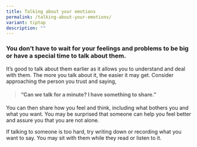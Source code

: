 ```yaml
---
title: Talking about your emotions
permalink: /talking-about-your-emotions/
variant: tiptap
description: ""
---
```

<p></p>
<h3>You don’t have to wait for your feelings and problems to be big or have a special time to talk about them. </h3>
<p>It’s good to talk about them earlier as it allows you to understand and
deal with them. The more you talk about it, the easier it may get.&nbsp;Consider
approaching the person you trust and saying,</p>
<p></p>
<blockquote>
<h4>“Can we talk for a minute? I have something to share.” </h4>
</blockquote>
<p>You can then share how you feel and think, including what bothers you
and what you want. You may be surprised that someone can help you feel
better and assure you that you are not alone.</p>
<p>If talking to someone is too hard, try writing down or recording what
you want to say. You may sit with them while they read or listen to it.</p>
<p></p>
<p></p>